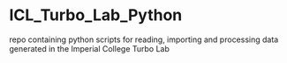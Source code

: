 # ICL_Turbo_Lab_Python
repo containing python scripts for reading, importing and processing data generated in the Imperial College Turbo Lab
